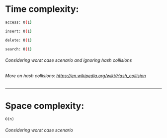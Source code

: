 # Time complexity:

```bash
access: O(1)

insert: O(1)

delete: O(1)

search: O(1)
```

###### Considering worst case scenario and ignoring hash collisions

###### More on hash collisions: https://en.wikipedia.org/wiki/Hash_collision

---

# Space complexity:

```
O(n)
```

###### Considering worst case scenario

